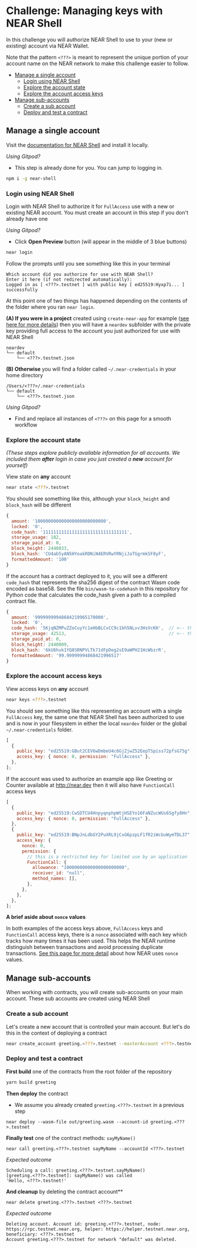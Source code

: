 # Challenge: Managing keys with NEAR Shell

In this challenge you will authorize NEAR Shell to use to your (new or existing) account via NEAR Wallet.

Note that the pattern `<???>` is meant to represent the unique portion of your account name on the NEAR network to make this challenge easier to follow.

- [Manage a single account](#manage-a-single-account)
  - [Login using NEAR Shell](#login-using-near-shell)
  - [Explore the account state](#explore-the-account-state)
  - [Explore the account access keys](#explore-the-account-access-keys)
- [Manage sub-accounts](#manage-sub-accounts)
  - [Create a sub account](#create-a-sub-account)
  - [Deploy and test a contract](#deploy-and-test-a-contract)

## Manage a single account

Visit the [documentation for NEAR Shell](https://docs.near.org/docs/development/near-clitool) and install it locally.

_Using Gitpod?_

- This step is already done for you. You can jump to logging in.

```sh
npm i -g near-shell
```

### Login using NEAR Shell

Login with NEAR Shell to authorize it for `FullAccess` use with a new or existing NEAR account. You must create an account in this step if you don't already have one

_Using Gitpod?_

- Click **Open Preview** button (will appear in the middle of 3 blue buttons)

```sh
near login
```

Follow the prompts until you see something like this in your terminal

```text
Which account did you authorize for use with NEAR Shell?
Enter it here (if not redirected automatically):
Logged in as [ <???>.testnet ] with public key [ ed25519:Hyxp7i... ] successfully
```

At this point one of two things has happened depending on the contents of the folder where you ran `near login`.

**(A) If you were in a project** created using `create-near-app` for example ([see here for more details](https://docs.near.org/docs/quick-start/create-near-app)) then you will have a `neardev` subfolder with the private key providing full access to the account you just authorized for use with NEAR Shell

```text
neardev
└── default
    └── <???>.testnet.json
```

**(B) Otherwise** you will find a folder called `~/.near-credentials` in your home directory

```text
/Users/<???>/.near-credentials
└── default
    └── <???>.testnet.json
```

_Using Gitpod?_
- Find and replace all instances of `<???>` on this page for a smooth workflow


### Explore the account state

_(These steps explore publicly available information for all accounts. We included them **after** login in case you just created a **new** account for yourself)_

View state on **any** account

```sh
near state <???>.testnet
```

You should see something like this, although your `block_height` and `block_hash` will be different

```js
{
  amount: '100000000000000000000000000',
  locked: '0',
  code_hash: '11111111111111111111111111111111',
  storage_usage: 182,
  storage_paid_at: 0,
  block_height: 2440833,
  block_hash: 'CU4ab5yAN5HYoakRDNiN4ERVRwYRNjiJaTGgrmkSF8yF',
  formattedAmount: '100'
}
```

If the account has a contract deployed to it, you will see a different `code_hash` that represents the sha256 digest of the contract Wasm code encoded as base58. See the file `bin/wasm-to-codehash` in this repository for Python code that calculates the code_hash given a path to a compiled contract file.

```js
{
  amount: '99999999948684219965170000',
  locked: '0',
  code_hash: '5KjqNZMPuZZoCuyYc1eHbBLCvCC9c1bh5NLvv3HsVcKH',  // <-- this will be different depending on the deployed contract
  storage_usage: 42513,                                       // <-- this includes deployed contract code and state stored by the account
  storage_paid_at: 0,
  block_height: 2440809,
  block_hash: '6kU6huk1YQ8SRNPVLTk71dFpDeg2sE9aWPH21HcWbzrR',
  formattedAmount: '99.99999994868421996517'
}
```

### Explore the account access keys

View access keys on **any** account

```sh
near keys <???>.testnet
```

You should see something like this representing an account with a single `FullAccess` key, the same one that NEAR Shell has been authorized to use and is now in your filesystem in either the local `neardev` folder or the global `~/.near-credentials` folder.

```js
[
  {
    public_key: "ed25519:GBut2CEV6wDmbeU4c6GjZjwZ52EepTSpiss72pfsG75g",
    access_key: { nonce: 0, permission: "FullAccess" },
  },
];
```

If the account was used to authorize an example app like Greeting or Counter available at http://near.dev then it will also have `FunctionCall` access keys

```js
[
  {
    public_key: "ed25519:CwSDTCU4HnpyqnphpWtjHSEYo16FaNZucWUs6Sgfy8Hn",
    access_key: { nonce: 0, permission: "FullAccess" },
  },
  {
    public_key: "ed25519:BNpJnLdbGY2PuXRL9jCxG6pzpLF1fR2iWcbuWymTDL37",
    access_key: {
      nonce: 0,
      permission: {
        // this is a restricted key for limited use by an application
        FunctionCall: {
          allowance: "10000000000000000000000",
          receiver_id: "null",
          method_names: [],
        },
      },
    },
  },
];
```

**A brief aside about `nonce` values**

In both examples of the access keys above, `FullAccess` keys and `FunctionCall` access keys, there is a `nonce` associated with each key which tracks how many times it has been used. This helps the NEAR runtime distinguish between transactions and avoid processing duplicate transactions. [See this page for more detail](https://nomicon.io/ChainSpec/Transactions.html#transaction-ordering-example-using-pool-iterator) about how NEAR uses `nonce` values.

## Manage sub-accounts

When working with contracts, you will create sub-accounts on your main account. These sub accounts are created using NEAR Shell

### Create a sub account

Let's create a new account that is controlled your main account. But let's do this in the context of deploying a contract

```bash
near create_account greeting.<???>.testnet --masterAccount <???>.testnet --helperUrl https://helper.near.org
```

### Deploy and test a contract

**First build** one of the contracts from the root folder of the repository

```sh
yarn build greeting
```

**Then deploy** the contract

- We assume you already created `greeting.<???>.testnet` in a previous step

```text
near deploy --wasm-file out/greeting.wasm --account-id greeting.<???>.testnet
```

**Finally test** one of the contract methods: `sayMyName()`

```text
near call greeting.<???>.testnet sayMyName --accountId <???>.testnet
```

_Expected outcome_

```text
Scheduling a call: greeting.<???>.testnet.sayMyName()
[greeting.<???>.testnet]: sayMyName() was called
'Hello, <???>.testnet!'
```

**And cleanup** by deleting the contract account\*\*

```text
near delete greeting.<???>.testnet <???>.testnet
```

_Expected outcome_

```text
Deleting account. Account id: greeting.<???>.testnet, node: https://rpc.testnet.near.org, helper: https://helper.testnet.near.org, beneficiary: <???>.testnet
Account greeting.<???>.testnet for network "default" was deleted.
```
